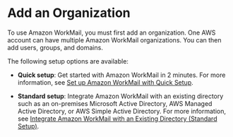 # Add an Organization<a name="add_new_organization"></a>

To use Amazon WorkMail, you must first add an organization\. One AWS account can have multiple Amazon WorkMail organizations\. You can then add users, groups, and domains\. 

The following setup options are available:

+ **Quick setup**: Get started with Amazon WorkMail in 2 minutes\. For more information, see [Set up Amazon WorkMail with Quick Setup](quick_setup.md)\.

+ **Standard setup**: Integrate Amazon WorkMail with an existing directory such as an on\-premises Microsoft Active Directory, AWS Managed Active Directory, or AWS Simple Active Directory\. For more information, see [Integrate Amazon WorkMail with an Existing Directory \(Standard Setup\)](premises_directory.md)\.